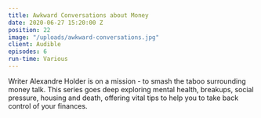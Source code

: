 ```yaml
---
title: Awkward Conversations about Money
date: 2020-06-27 15:20:00 Z
position: 22
image: "/uploads/awkward-conversations.jpg"
client: Audible
episodes: 6
run-time: Various
---
```


Writer Alexandre Holder is on a mission - to smash the taboo surrounding money talk. This series goes deep exploring mental health, breakups, social pressure, housing and death, offering vital tips to help you to take back control of your finances.